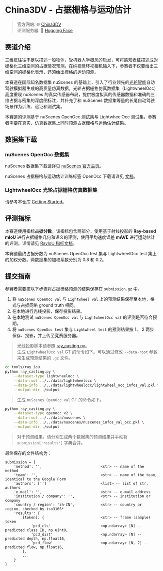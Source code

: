 # China3DV - 占据栅格与运动估计
> 官方网站: :globe_with_meridians: [China3DV](http://www.csig3dv.net/2024/competition.html)  
> 评测服务器: :hugs: [Hugging Face](https://huggingface.co/spaces/China3DV-S/occupancy-and-flow-2024)

## 赛道介绍

三维框往往不足以描述一般物体，受机器人学概念的启发，可将感知表征描述成对栅格化三维空间的占据情况预测。在纯视觉环视相机输入下，参赛者不仅要给出三维空间的栅格化表示，还须给出栅格的运动预测。

本赛道在国际知名数据集 nuScenes 的基础上，引入了行业领先的[光轮智能](http://lightwheel.ai/)自动驾驶模拟器生成的高质量仿真数据。光轮占据栅格仿真数据集（LightwheelOcc）高度重现 nuScenes 的真实传感器布局，提供极度拟真的传感器数据和准确的三维占据与密集的深度图标注，并补充了和 nuScenes 数据集等量的长尾自动驾驶场景作为训练、验证和测试集。

本赛道的评测基于 nuScenes OpenOcc 测试集与 LightwheelOcc 测试集，参赛者需要在真实、仿真数据集上同时预测占据栅格与运动估计结果。

## 数据集下载

### nuScenes OpenOcc 数据集

nuScenes 数据集下载请详见 [nuScenes 官方主页](https://www.nuscenes.org/nuscenes)。

nuScenes 占据栅格与运动估计训练标签 OpenOcc 下载请详见 [文档](https://github.com/OpenDriveLab/OccNet?tab=readme-ov-file#data)。

### LightwheelOcc 光轮占据栅格仿真数据集

请参考本仓库 [Getting Started](/docs/getting_started.md)。

## 评测指标

本赛道使用指标**占据分数**。该指标包含两部分，使用基于射线投影的 **Ray-based mIoU** 进行占据栅格几何和语义的评测，使用平均速度误差 **mAVE** 进行运动估计的评测。详情请见 [RayIoU 指标文档](https://github.com/OpenDriveLab/OccNet/tree/challenge?tab=readme-ov-file#evaluation-metrics)。

本赛道最终占据分数为 nuScenes OpenOcc test 集与 LightwheelOcc test 集上的加权分数。两数据集的加权系数分别为 0.8 和 0.2。

## 提交指南

参赛者需要按以下步骤将占据栅格预测的结果保存在 `submission.gz` 中。

1. 将 `nuScenes OpenOcc val` 与 `Lightwheel val` 上的预测结果保存至本地，格式与占据网络 ground truth 相同。
2. 在本地进行光线投影，保存投影结果。
3. 在本地测试 `nuScenes OpenOcc val` 与 `LightwheelOcc val` 的评测是否符合预期。
4. 将 `nuScenes OpenOcc test` 集与 `Lightwheel test` 的预测结果按 1、 2 两步保存、投影，并上传至竞赛服务器。

> 光线投影脚本请参照 [ray_casting.py](/tools/ray_iou/ray_casting.py)。  
> 生成 `LightwheelOcc val` GT 的命令如下。可以通过修改 `--data-root` 参数来生成预测结果的 `.gz` 文件。
``` bash
cd tools/ray_iou
python ray_casting.py \
    --dataset-type lightwheelocc \
    --data-root ../../data/lightwheelocc \
    --data-info ../../data/lightwheelocc/lightwheel_occ_infos_val.pkl \
    --output-dir ./output
```
> 生成 `nuScenes OpenOcc val` GT 的命令如下。
``` bash
python ray_casting.py \
    --dataset-type openocc_v2 \
    --data-root ../../data/nuscenes \
    --data-info ../../data/nuscenes/nuscenes_infos_val_occ.pkl \
    --output-dir ./output
```
> 对于预测结果，请分别生成两个数据集的预测结果并手动将 `submission['results']` 字典合并。


最终保存的文件结构为：

```
submission = {
    'method': '',                           <str> -- name of the method
    'team': '',                             <str> -- name of the team, identical to the Google Form
    'authors': ['']                         <list> -- list of str, authors
    'e-mail': '',                           <str> -- e-mail address
    'institution / company': '',            <str> -- institution or company
    'country / region': 'zh-CN',            <str> -- country or region, checked by iso3166*
    'results': {
        [token]: {                          <str> -- frame (sample) token
            'pcd_cls'                       <np.ndarray> [N] -- predicted class ID, np.uint8,
            'pcd_dist'                      <np.ndarray> [N] -- predicted depth, np.float16,
            'pcd_flow'                      <np.ndarray> [N, 2] -- predicted flow, np.float16,
        },
        ...
    }
}
```
